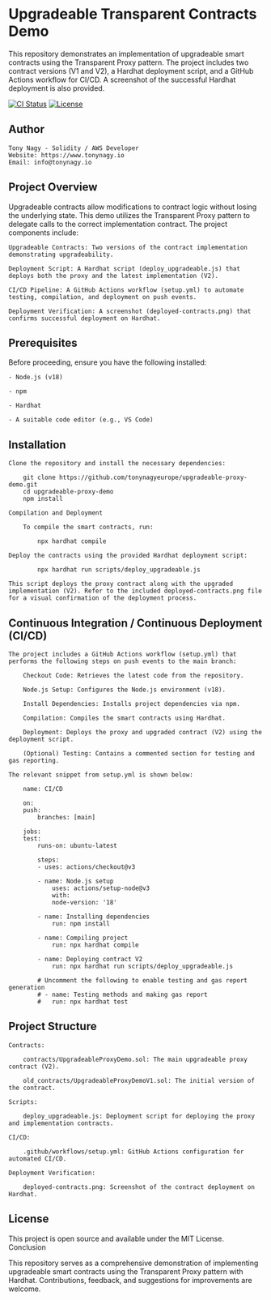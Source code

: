 # Upgradeable Transparent Contracts Demo

This repository demonstrates an implementation of upgradeable smart contracts using the Transparent Proxy pattern. The project includes two contract versions (V1 and V2), a Hardhat deployment script, and a GitHub Actions workflow for CI/CD. A screenshot of the successful Hardhat deployment is also provided.

[![CI Status](https://github.com/tonynagyeurope/upgradeable-proxy-demo/actions/workflows/setup.yml/badge.svg)](https://github.com/tonynagyeurope/upgradeable-proxy-demo/actions)
[![License](https://img.shields.io/badge/license-MIT-blue.svg)](LICENSE)

## Author

    Tony Nagy - Solidity / AWS Developer
    Website: https://www.tonynagy.io
    Email: info@tonynagy.io    

## Project Overview

Upgradeable contracts allow modifications to contract logic without losing the underlying state. This demo utilizes the Transparent Proxy pattern to delegate calls to the correct implementation contract. The project components include:

    Upgradeable Contracts: Two versions of the contract implementation demonstrating upgradeability.

    Deployment Script: A Hardhat script (deploy_upgradeable.js) that deploys both the proxy and the latest implementation (V2).

    CI/CD Pipeline: A GitHub Actions workflow (setup.yml) to automate testing, compilation, and deployment on push events.

    Deployment Verification: A screenshot (deployed-contracts.png) that confirms successful deployment on Hardhat.

## Prerequisites

Before proceeding, ensure you have the following installed:

    - Node.js (v18)

    - npm

    - Hardhat

    - A suitable code editor (e.g., VS Code)

## Installation

    Clone the repository and install the necessary dependencies:

        git clone https://github.com/tonynagyeurope/upgradeable-proxy-demo.git
        cd upgradeable-proxy-demo
        npm install

    Compilation and Deployment

        To compile the smart contracts, run:

            npx hardhat compile

    Deploy the contracts using the provided Hardhat deployment script:

            npx hardhat run scripts/deploy_upgradeable.js

    This script deploys the proxy contract along with the upgraded implementation (V2). Refer to the included deployed-contracts.png file for a visual confirmation of the deployment process.

## Continuous Integration / Continuous Deployment (CI/CD)         

    The project includes a GitHub Actions workflow (setup.yml) that performs the following steps on push events to the main branch:

        Checkout Code: Retrieves the latest code from the repository.

        Node.js Setup: Configures the Node.js environment (v18).

        Install Dependencies: Installs project dependencies via npm.

        Compilation: Compiles the smart contracts using Hardhat.

        Deployment: Deploys the proxy and upgraded contract (V2) using the deployment script.

        (Optional) Testing: Contains a commented section for testing and gas reporting.

    The relevant snippet from setup.yml is shown below:

        name: CI/CD

        on:
        push:
            branches: [main]

        jobs:
        test:
            runs-on: ubuntu-latest

            steps:
            - uses: actions/checkout@v3

            - name: Node.js setup
                uses: actions/setup-node@v3
                with:
                node-version: '18'

            - name: Installing dependencies
                run: npm install

            - name: Compiling project
                run: npx hardhat compile    

            - name: Deploying contract V2
                run: npx hardhat run scripts/deploy_upgradeable.js

            # Uncomment the following to enable testing and gas report generation
            # - name: Testing methods and making gas report
            #   run: npx hardhat test

## Project Structure

    Contracts:

        contracts/UpgradeableProxyDemo.sol: The main upgradeable proxy contract (V2).

        old_contracts/UpgradeableProxyDemoV1.sol: The initial version of the contract.

    Scripts:

        deploy_upgradeable.js: Deployment script for deploying the proxy and implementation contracts.

    CI/CD:

        .github/workflows/setup.yml: GitHub Actions configuration for automated CI/CD.

    Deployment Verification:

        deployed-contracts.png: Screenshot of the contract deployment on Hardhat.

## License

This project is open source and available under the MIT License.
Conclusion

This repository serves as a comprehensive demonstration of implementing upgradeable smart contracts using the Transparent Proxy pattern with Hardhat. Contributions, feedback, and suggestions for improvements are welcome.